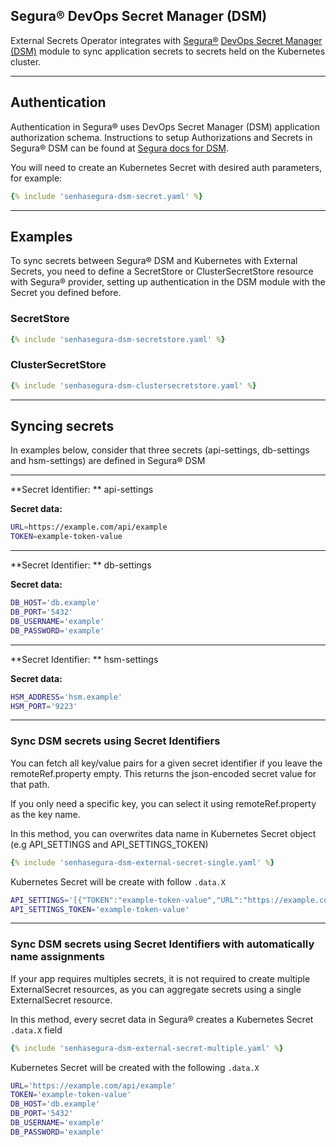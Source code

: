 ## Segura® DevOps Secret Manager (DSM)

External Secrets Operator integrates with [Segura®](https://segura.security/) [DevOps Secret Manager (DSM)](https://segura.security/solutions/devops) module to sync application secrets to secrets held on the Kubernetes cluster.

---

## Authentication

Authentication in Segura® uses DevOps Secret Manager (DSM) application authorization schema. Instructions to setup Authorizations and Secrets in Segura® DSM can be found at [Segura docs for DSM](https://docs.senhasegura.io/docs/how-to-manage-authorizations-per-application-in-devops-secret-manager).

You will need to create an Kubernetes Secret with desired auth parameters, for example:


```yaml
{% include 'senhasegura-dsm-secret.yaml' %}
```

---

## Examples

To sync secrets between Segura® DSM and Kubernetes with External Secrets, you need to define a SecretStore or ClusterSecretStore resource with Segura® provider, setting up authentication in the DSM module with the Secret you defined before.

### SecretStore

``` yaml
{% include 'senhasegura-dsm-secretstore.yaml' %}
```

### ClusterSecretStore

``` yaml
{% include 'senhasegura-dsm-clustersecretstore.yaml' %}
```

---

## Syncing secrets

In examples below, consider that three secrets (api-settings, db-settings and hsm-settings) are defined in Segura® DSM

---

**Secret Identifier: ** api-settings

**Secret data:** 

```bash
URL=https://example.com/api/example
TOKEN=example-token-value
```

---

**Secret Identifier: ** db-settings

**Secret data:** 

```bash
DB_HOST='db.example'
DB_PORT='5432'
DB_USERNAME='example'
DB_PASSWORD='example'
```

---

**Secret Identifier: ** hsm-settings

**Secret data:** 

```bash
HSM_ADDRESS='hsm.example'
HSM_PORT='9223'
```


---

### Sync DSM secrets using Secret Identifiers

You can fetch all key/value pairs for a given secret identifier if you leave the remoteRef.property empty. This returns the json-encoded secret value for that path.

If you only need a specific key, you can select it using remoteRef.property as the key name.

In this method, you can overwrites data name in Kubernetes Secret object (e.g API_SETTINGS and API_SETTINGS_TOKEN)

``` yaml
{% include 'senhasegura-dsm-external-secret-single.yaml' %}
```

Kubernetes Secret will be create with follow `.data.X`

```bash
API_SETTINGS='[{"TOKEN":"example-token-value","URL":"https://example.com/api/example"}]'
API_SETTINGS_TOKEN='example-token-value'
```

---

### Sync DSM secrets using Secret Identifiers with automatically name assignments

If your app requires multiples secrets, it is not required to create multiple ExternalSecret resources, as you can aggregate secrets using a single ExternalSecret resource.

In this method, every secret data in Segura® creates a Kubernetes Secret `.data.X` field

``` yaml
{% include 'senhasegura-dsm-external-secret-multiple.yaml' %}
```

Kubernetes Secret will be created with the following `.data.X`

```bash
URL='https://example.com/api/example'
TOKEN='example-token-value'
DB_HOST='db.example'
DB_PORT='5432'
DB_USERNAME='example'
DB_PASSWORD='example'
```

<!-- https://github.com/external-secrets/external-secrets/pull/830#discussion_r858657107 -->

<!-- ### Sync all secrets from DSM authorization

You can sync all secrets that your authorization in DSM has using find, in a future release you will be able to filter secrets by name, path or tags

``` yaml
{% include 'senhasegura-dsm-external-secret-all.yaml' %}
```

Kubernetes Secret will be created with the following `.data.X`

```bash
URL='https://example.com/api/example'
TOKEN='example-token-value'
DB_HOST='db.example'
DB_PORT='5432'
DB_USERNAME='example'
DB_PASSWORD='example'
HSM_ADDRESS='hsm.example'
HSM_PORT='9223'
``` -->
